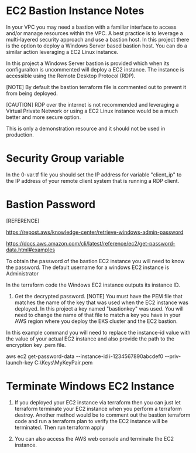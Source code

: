 # EC2 Bastion Instance Notes

In your VPC you may need a bastion with a familiar interface to access and/or manage resources within the VPC. A best practice is to leverage a multi-layered security approach and use a bastion host. In this project there is the option to deploy a Windows Server based bastion host. You can do a similar action leveraging a EC2 Linux instance.

In this project a Windows Server bastion is provided which when its configuraiton is uncommented will deploy a EC2 instance. The instance is accessible using the Remote Desktop Protocol (RDP).

[NOTE] By default the bastion terraform file is commented out to prevent it from being deployed.

[CAUTION] RDP over the internet is not recommended and leveraging a Virtual Private Network or using a EC2 Linux instance would be a much better and more secure option. 

This is only a demonstration resource and it should not be used in production.

# Security Group variable
In the 0-var.tf file you should set the IP address for variable "client_ip" to the IP address of your remote client system that is running a RDP client.

# Bastion Password

[REFERENCE]

https://repost.aws/knowledge-center/retrieve-windows-admin-password

https://docs.aws.amazon.com/cli/latest/reference/ec2/get-password-data.html#examples

To obtain the password of the bastion EC2 instance you will need to know the password. The default username for a windows EC2 instance is Administrator

In the terraform code the Windows EC2 instance outputs its instance ID. 


1. Get the decrypted password. 
[NOTE] You must have the PEM file that matches the name of the key that was used when the EC2 instance was deployed.
In this project a key named "bastionkey" was used. You will need to change the name of that file to match a key you have
in your AWS region where you deploy the EKS cluster and the EC2 bastion.

In this example command you will need to replace the instance-id value with the value of your actual EC2 instance and also provide the path to the encryption key .pem file.

aws ec2 get-password-data --instance-id  i-1234567890abcdef0 --priv-launch-key C:\Keys\MyKeyPair.pem

# Terminate Windows EC2 Instance
1. If you deployed your EC2 instance via terraform then you can just let terraform terminate your EC2 instance when you perform a terraform destroy. Another method would be to comment out the bastion terraform code and run a terraform plan to verify the EC2 instance will be terminated. Then run terraform apply 

2. You can also access the AWS web console and terminate the EC2 instance.

